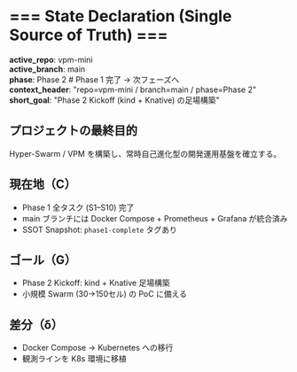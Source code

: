 # === State Declaration (Single Source of Truth) ===

**active_repo**: vpm-mini  
**active_branch**: main  
**phase**: Phase 2  # Phase 1 完了 → 次フェーズへ  
**context_header**: "repo=vpm-mini / branch=main / phase=Phase 2"  
**short_goal**: "Phase 2 Kickoff (kind + Knative) の足場構築"  

## プロジェクトの最終目的
Hyper-Swarm / VPM を構築し、常時自己進化型の開発運用基盤を確立する。

## 現在地（C）
- Phase 1 全タスク (S1–S10) 完了
- main ブランチには Docker Compose + Prometheus + Grafana が統合済み
- SSOT Snapshot: `phase1-complete` タグあり

## ゴール（G）
- Phase 2 Kickoff: kind + Knative 足場構築
- 小規模 Swarm (30→150セル) の PoC に備える

## 差分（δ）
- Docker Compose → Kubernetes への移行
- 観測ラインを K8s 環境に移植
